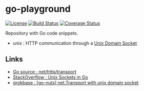 # go-playground

[![License](https://img.shields.io/badge/license-New%20BSD-blue.svg?style=flat)](https://raw.githubusercontent.com/steenzout/go-playground/master/LICENSE)
[![Build Status](https://travis-ci.org/steenzout/go-playground.svg?branch=master)](https://travis-ci.org/steenzout/go-playground/)
[![Coverage Status](https://coveralls.io/repos/steenzout/go-playground/badge.svg?branch=master&service=github)](https://coveralls.io/github/steenzout/go-playground?branch=master)

Repository with Go code snippets.

- unix : HTTP communication through a [Unix Domain Socket]()


## Links

- [Go source : net/http/transport](https://golang.org/src/net/http/transport.go)
- [StackOverflow : Unix Sockets in Go](http://stackoverflow.com/questions/2886719/unix-sockets-in-go)
- [grokbase : [go-nuts] net.Transport with unix domain socket](http://grokbase.com/t/gg/golang-nuts/134cwz1k35/go-nuts-net-transport-with-unix-domain-socket)

